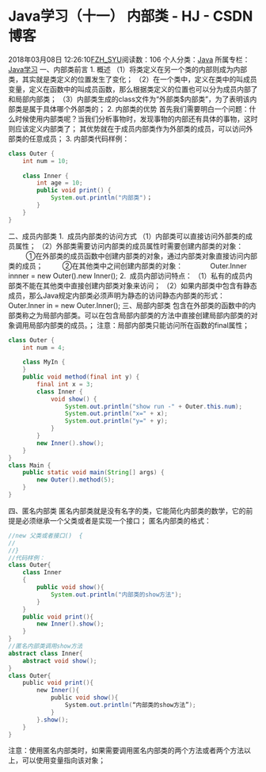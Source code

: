 # Java学习（十一） 内部类 - HJ - CSDN博客
2018年03月08日 12:26:10[FZH_SYU](https://me.csdn.net/feizaoSYUACM)阅读数：106
个人分类：[Java](https://blog.csdn.net/feizaoSYUACM/article/category/7349915)
所属专栏：[Java学习](https://blog.csdn.net/column/details/19570.html)
一、内部类前言
1. 概述
（1）将类定义在另一个类的内部则成为内部类，其实就是类定义的位置发生了变化；
（2）在一个类中，定义在类中的叫成员变量，定义在函数中的叫成员函数，那么根据类定义的位置也可以分为成员内部了和局部内部类；
（3）内部类生成的class文件为“外部类$内部类”，为了表明该内部类是属于具体哪个外部类的；
2. 内部类的优势
首先我们需要明白一个问题：什么时候使用内部类呢？当我们分析事物时，发现事物的内部还有具体的事物，这时则应该定义内部类了；
其优势就在于成员内部类作为外部类的成员，可以访问外部类的任意成员；
3. 内部类代码样例：
```java
class Outer {
	int num = 10;
	
	class Inner {
		int age = 10;
		public void print() {
			System.out.println("内部类")；
		}
	}
}
```
二、成员内部类
1.  成员内部类的访问方式
（1）内部类可以直接访问外部类的成员属性；
（2）外部类需要访问内部类的成员属性时需要创建内部类的对象：
         ①在外部类的成员函数中创建内部类的对象，通过内部类对象直接访问内部类的成员；
         ②在其他类中之间创建内部类的对象：
             Outer.Inner innner = new Outer().new Inner();
2.  成员内部访问特点：
（1）私有的成员内部类不能在其他类中直接创建内部类对象来访问；
（2）如果内部类中包含有静态成员，那么Java规定内部类必须声明为静态的访问静态内部类的形式：Outer.Inner in = new Outer.Inner();
三、局部内部类
包含在外部类的函数中的内部类称之为局部内部类。可以在包含局部内部类的方法中直接创建局部内部类的对象调用局部内部类的成员。；
注意：局部内部类只能访问所在函数的final属性；
```java
class Outer {
	int num = 4;
	
	class MyIn {
	}
	public void method(final int y) {
		final int x = 3;
		class Inner {
			void show() {
				System.out.println("show run -" + Outer.this.num);
				System.out.println("x=" + x);
				System.out.println("y=" + y);
			}
		}
		new Inner().show();
	}
}
class Main {
	public static void main(String[] args) {
		new Outer().method(5);
	}
}
```
四、匿名内部类
匿名内部类就是没有名字的类，它能简化内部类的数学，它的前提是必须继承一个父类或者是实现一个接口；
匿名内部类的格式：
```java
//new 父类或者接口()  {
//
//}
//代码样例：
class Outer{
	class Inner
	{
		public void show(){
			System.out.println("内部类的show方法");
		}
	}
	public void print(){
		new Inner().show();
	}
}
//匿名内部类调用show方法
abstract class Inner{
    abstract void show();
}
class Outer{
    public void print(){
        new Inner(){
            public void show(){
                System.out.println(“内部类的show方法”);
            }
        }.show();
    }
}
```
注意：使用匿名内部类时，如果需要调用匿名内部类的两个方法或者两个方法以上，可以使用变量指向该对象；
